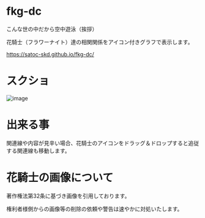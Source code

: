 # fkg-dc
こんな世の中だから空中遊泳（挨拶）

花騎士（フラワーナイト）達の相関関係をアイコン付きグラフで表示します。

https://satoc-skd.github.io/fkg-dc/

# スクショ
![image](https://user-images.githubusercontent.com/60491001/93353723-34de4500-f877-11ea-883f-4b0b11dd92ae.png)

# 出来る事
関連線や内容が見辛い場合、花騎士のアイコンをドラッグ＆ドロップすると追従する関連線も移動します。

# 花騎士の画像について
著作権法第32条に基づき画像を引用しております。

権利者様側からの画像等の削除の依頼や警告は速やかに対処いたします。
